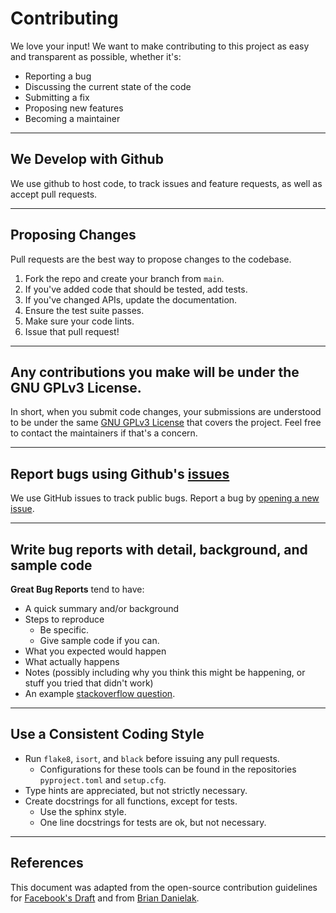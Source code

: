 # Contributing

We love your input! We want to make contributing to this project as easy and transparent as possible, whether it's:

- Reporting a bug
- Discussing the current state of the code
- Submitting a fix
- Proposing new features
- Becoming a maintainer

---

## We Develop with Github

We use github to host code, to track issues and feature requests, as well as accept pull requests.

---

## Proposing Changes

Pull requests are the best way to propose changes to the codebase.

1. Fork the repo and create your branch from `main`.
2. If you've added code that should be tested, add tests.
3. If you've changed APIs, update the documentation.
4. Ensure the test suite passes.
5. Make sure your code lints.
6. Issue that pull request!

---

## Any contributions you make will be under the GNU GPLv3 License.

In short, when you submit code changes, your submissions are understood to be under the same [GNU GPLv3 License](https://github.com/acbuie/sandrose/blob/main/LICENSE.txt) that covers the project. Feel free to contact the maintainers if that's a concern.

---

## Report bugs using Github's [issues](https://github.com/briandk/transcriptase-atom/issues)

We use GitHub issues to track public bugs. Report a bug by [opening a new issue]().

---

## Write bug reports with detail, background, and sample code

**Great Bug Reports** tend to have:

- A quick summary and/or background
- Steps to reproduce
  - Be specific.
  - Give sample code if you can.
- What you expected would happen
- What actually happens
- Notes (possibly including why you think this might be happening, or stuff you tried that didn't work)
- An example [stackoverflow question](http://stackoverflow.com/q/12488905/180626).

---

## Use a Consistent Coding Style

- Run `flake8`, `isort`, and `black` before issuing any pull requests.
  - Configurations for these tools can be found in the repositories `pyproject.toml` and `setup.cfg`.
- Type hints are appreciated, but not strictly necessary.
- Create docstrings for all functions, except for tests.
  - Use the sphinx style.
  - One line docstrings for tests are ok, but not necessary.

---

## References

This document was adapted from the open-source contribution guidelines for [Facebook's Draft](https://github.com/facebook/draft-js/blob/a9316a723f9e918afde44dea68b5f9f39b7d9b00/CONTRIBUTING.md) and from [Brian Danielak](https://gist.github.com/briandk/3d2e8b3ec8daf5a27a62).
